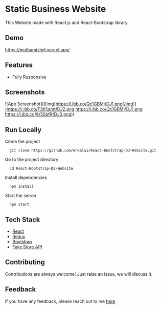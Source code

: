 # Static Business Website

This Website made with React.js and React-Bootstrap library.


## Demo

https://muthamizhdj.vercel.app/

## Features

- Fully Responsive


## Screenshots

![App Screenshot]([[img]https://i.ibb.co/Qc1GBMj/DJ1.png[/img]](https://i.ibb.co/F3h5qmt/DJ2.png
https://i.ibb.co/Qc1GBMj/DJ1.png
https://i.ibb.co/6r5SbfR/DJ3.png))



## Run Locally

Clone the project

```CMD
  git clone https://github.com/erkalai/React-Bootstrap-DJ-Website.git
```

Go to the project directory

```CMD
  cd React-Bootstrap-DJ-Website
```

Install dependencies

```CMD
  npm install
```

Start the server

```CMD
  npm start
```



## Tech Stack

* [React](https://reactjs.org/)
* [Redux](https://redux.js.org/)
* [Bootstrap](https://getbootstrap.com/)
* [Fake Store API](https://fakestoreapi.com/)

## Contributing

Contributions are always welcome!
Just raise an issue, we will discuss it.


## Feedback

If you have any feedback, please reach out to me [here](https://github.com/erkalai)


